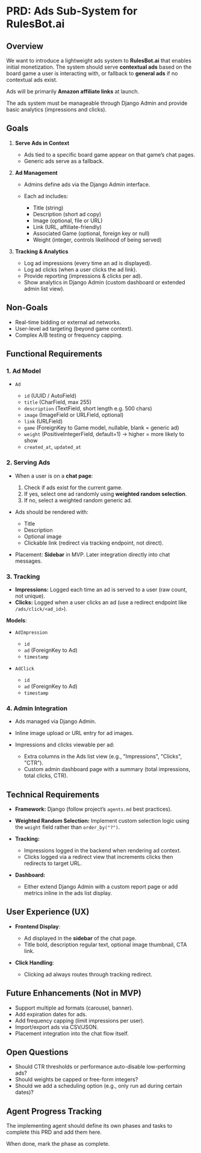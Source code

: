 # PRD: Ads Sub-System for RulesBot.ai

## Overview

We want to introduce a lightweight ads system to **RulesBot.ai** that enables initial monetization. The system should serve **contextual ads** based on the board game a user is interacting with, or fallback to **general ads** if no contextual ads exist.

Ads will be primarily **Amazon affiliate links** at launch.

The ads system must be manageable through Django Admin and provide basic analytics (impressions and clicks).


## Goals

1. **Serve Ads in Context**

   * Ads tied to a specific board game appear on that game’s chat pages.
   * Generic ads serve as a fallback.

2. **Ad Management**

   * Admins define ads via the Django Admin interface.
   * Each ad includes:

     * Title (string)
     * Description (short ad copy)
     * Image (optional, file or URL)
     * Link (URL, affiliate-friendly)
     * Associated Game (optional, foreign key or null)
     * Weight (integer, controls likelihood of being served)

3. **Tracking & Analytics**

   * Log ad impressions (every time an ad is displayed).
   * Log ad clicks (when a user clicks the ad link).
   * Provide reporting (impressions & clicks per ad).
   * Show analytics in Django Admin (custom dashboard or extended admin list view).

## Non-Goals

* Real-time bidding or external ad networks.
* User-level ad targeting (beyond game context).
* Complex A/B testing or frequency capping.


## Functional Requirements

### 1. Ad Model

* `Ad`

  * `id` (UUID / AutoField)
  * `title` (CharField, max 255)
  * `description` (TextField, short length e.g. 500 chars)
  * `image` (ImageField or URLField, optional)
  * `link` (URLField)
  * `game` (ForeignKey to Game model, nullable, blank = generic ad)
  * `weight` (PositiveIntegerField, default=1) → higher = more likely to show
  * `created_at`, `updated_at`

### 2. Serving Ads

* When a user is on a **chat page**:

  1. Check if ads exist for the current game.
  2. If yes, select one ad randomly using **weighted random selection**.
  3. If no, select a weighted random generic ad.
* Ads should be rendered with:

  * Title
  * Description
  * Optional image
  * Clickable link (redirect via tracking endpoint, not direct).
* Placement: **Sidebar** in MVP. Later integration directly into chat messages.

### 3. Tracking

* **Impressions:** Logged each time an ad is served to a user (raw count, not unique).
* **Clicks:** Logged when a user clicks an ad (use a redirect endpoint like `/ads/click/<ad_id>`).

**Models**:

* `AdImpression`

  * `id`
  * `ad` (ForeignKey to Ad)
  * `timestamp`

* `AdClick`

  * `id`
  * `ad` (ForeignKey to Ad)
  * `timestamp`

### 4. Admin Integration

* Ads managed via Django Admin.
* Inline image upload or URL entry for ad images.
* Impressions and clicks viewable per ad:

  * Extra columns in the Ads list view (e.g., "Impressions", "Clicks", "CTR").
  * Custom admin dashboard page with a summary (total impressions, total clicks, CTR).

## Technical Requirements

* **Framework:** Django (follow project’s `agents.md` best practices).
* **Weighted Random Selection:** Implement custom selection logic using the `weight` field rather than `order_by("?")`.
* **Tracking:**

  * Impressions logged in the backend when rendering ad context.
  * Clicks logged via a redirect view that increments clicks then redirects to target URL.
* **Dashboard:**

  * Either extend Django Admin with a custom report page or add metrics inline in the ads list display.

## User Experience (UX)

* **Frontend Display**:

  * Ad displayed in the **sidebar** of the chat page.
  * Title bold, description regular text, optional image thumbnail, CTA link.
* **Click Handling**:

  * Clicking ad always routes through tracking redirect.

## Future Enhancements (Not in MVP)

* Support multiple ad formats (carousel, banner).
* Add expiration dates for ads.
* Add frequency capping (limit impressions per user).
* Import/export ads via CSV/JSON.
* Placement integration into the chat flow itself.

## Open Questions

* Should CTR thresholds or performance auto-disable low-performing ads?
* Should weights be capped or free-form integers?
* Should we add a scheduling option (e.g., only run ad during certain dates)?

## Agent Progress Tracking

The implementing agent should define its own phases and tasks to complete this PRD and add them here.

When done, mark the phase as complete.
